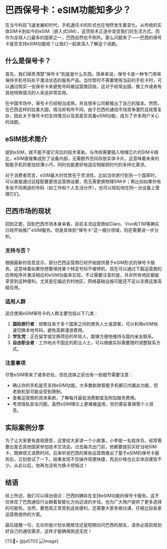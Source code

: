 # 巴西保号卡：eSIM功能知多少？

在当今科技飞速发展的时代，手机通讯卡的形式也在悄然发生着变化。从传统的实体SIM卡到如今的eSIM（嵌入式SIM），这项技术正逐步改变我们的生活方式。而作为全球人口最多的国家之一，巴西自然也不例外。那么问题来了——巴西的保号卡是否支持eSIM功能呢？让我们一起来深入了解这个话题。

## 什么是保号卡？

首先，我们得弄清楚“保号卡”到底是什么东西。简单来说，保号卡是一种专门用来保持手机号码处于激活状态的服务产品。当你暂时不需要使用当前的手机卡时，可以通过购买一张保号卡来避免号码被运营商回收。这对于经常出国、换工作或者有其他特殊情况的人来说非常实用。

在中国市场中，保号卡已经相当成熟，并且很多公司都推出了自己的版本。然而，在巴西这样的拉美大国，情况却有所不同。由于巴西的通信市场竞争激烈且政策复杂，因此关于保号卡的支持情况以及其是否具备eSIM功能，成为了许多用户关心的话题。

## eSIM技术简介

提到eSIM，就不能不提它背后的技术革新。与传统需要插入物理芯片的SIM卡相比，eSIM直接集成到了设备内部，无需额外空间存放实体卡片。这意味着未来的智能手机将更加轻薄小巧，同时也能更好地适应物联网时代的多样化需求。

对于消费者而言，eSIM最大的优势在于灵活性。比如当你旅行到另一个国家时，可以直接通过远程配置更改运营商设置，而无需更换物理SIM卡；再比如如果你有多张不同用途的号码（如工作和个人生活分开），也可以轻松地在同一台设备上管理它们。

## 巴西市场的现状

回到正题，回到巴西市场本身来看，目前主流运营商如Claro、Vivo和TIM等确实已经开始推广eSIM服务。但是具体到“保号卡”这一细分领域，则还需要进一步分析。

### 支持与否？

根据最新的信息显示，部分巴西运营商已经开始提供基于eSIM形式的保号卡服务。这意味着如果你想要保持某个特定号码不被停机，现在可以通过下载运营商的应用程序并激活相应的eSIM功能来实现。不过需要注意的是，并非所有地区都能享受到这种便利，尤其是在偏远农村地区，网络基础设施可能还不足以支撑这类高级应用。

### 适用人群

适合使用eSIM保号卡的人群主要包括以下几类：
1. **国际旅行者**：频繁往来于多个国家之间的商务人士或游客，可以利用eSIM快速切换本地号码，避免高额漫游费用。
2. **学生党**：正在留学或交换项目的年轻人，能够方便地维持与国内亲友联系。
3. **自由职业者**：工作地点不固定的职业人士，可以根据实际需要随时调整联系方式。

### 注意事项

尽管eSIM带来了诸多好处，但在选择之前也有一些细节需要注意：
- 确认你的手机是否支持eSIM功能。大多数新款智能手机都已内置此功能，但老款机型可能会受到限制。
- 查看运营商的具体条款，了解每月最低消费额度及附加服务费用。
- 考虑隐私安全问题。虽然eSIM理论上更难被盗用，但仍需妥善保管个人信息。

## 实际案例分享

为了让大家更有直观感受，这里给大家讲一个小故事。小李是一名程序员，经常需要出差去其他国家参加技术交流会。过去每次出门前，他都要提前买好当地SIM卡，既麻烦又浪费时间。后来听说巴西的某些运营商推出了基于eSIM的保号卡服务后，立刻尝试了一下。结果发现不仅操作简便快捷，而且价格也比实体店便宜不少。从此以后，他再也没有为换卡烦恼过！

## 结语

综上所述，我们可以得出结论：巴西的确存在支持eSIM功能的保号卡服务。这不仅体现了巴西通信行业朝着智能化方向迈进的步伐，也为广大用户提供了更多选择的可能性。当然，要想真正享受到这些便利，还需要大家多做功课，仔细比较各家运营商提供的方案。

最后提醒一句，无论你是计划长期居住还是短期访问巴西的朋友，请务必提前规划好自己的通信需求，这样才能确保旅途无忧！

[TG💪+ @jx0703 ![Image](https://github.com/user-attachments/assets/dbca1d08-cadb-493c-b0ec-ad6f7a83f270)]